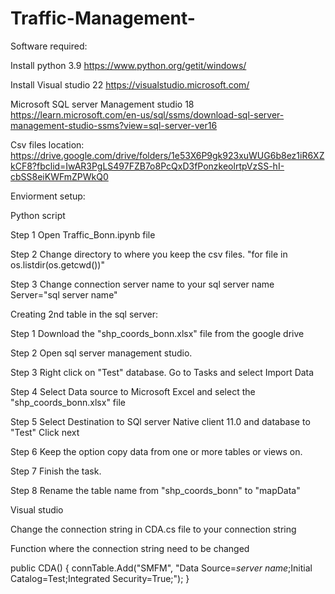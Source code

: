 # Traffic-Management-
Software required:


Install python 3.9
https://www.python.org/getit/windows/


Install Visual studio 22
https://visualstudio.microsoft.com/


Microsoft SQL server Management studio 18
https://learn.microsoft.com/en-us/sql/ssms/download-sql-server-management-studio-ssms?view=sql-server-ver16


Csv files location:
https://drive.google.com/drive/folders/1e53X6P9gk923xuWUG6b8ez1iR6XZkCF8?fbclid=IwAR3PgLS497FZB7o8PcQxD3fPonzkeolrtpVzSS-hI-cbSS8eiKWFmZPWkQ0


Enviorment setup:

Python script

Step 1
Open Traffic_Bonn.ipynb file

Step 2
Change directory to where you keep the csv files.
"for file in os.listdir(os.getcwd())"

Step 3
Change connection server name to your sql server name
Server="sql server name"

Creating 2nd table in the sql server:

Step 1
Download the "shp_coords_bonn.xlsx" file from the google drive

Step 2
Open sql server management studio.

Step 3
Right click on "Test" database.
Go to Tasks and select Import Data

Step 4
Select Data source to Microsoft Excel and select the "shp_coords_bonn.xlsx" file

Step 5
Select Destination to SQl server Native client 11.0 and database to "Test"
Click next

Step 6
Keep the option copy data from one or more tables or views on. 

Step 7
Finish the task.

Step 8
Rename the table name from "shp_coords_bonn" to "mapData"



Visual studio

Change the connection string in CDA.cs file to your connection string

Function where the connection string need to be changed

public CDA()
        {
            connTable.Add("SMFM", "Data Source=*server name*;Initial Catalog=Test;Integrated Security=True;");
        }

